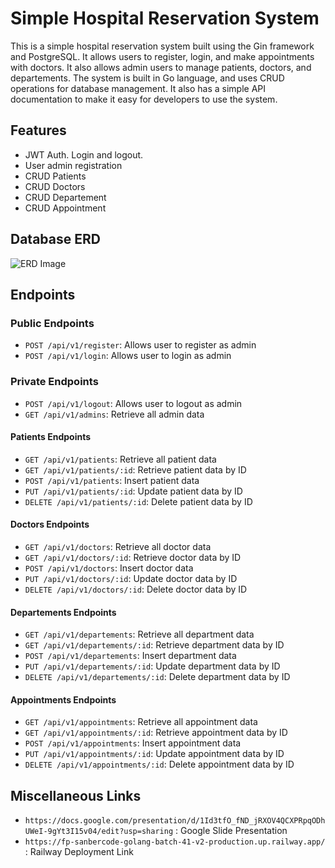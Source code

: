 # Simple Hospital Reservation System

This is a simple hospital reservation system built using the Gin framework and PostgreSQL. It allows users to register, login, and make appointments with doctors. It also allows admin users to manage patients, doctors, and departements. The system is built in Go language, and uses CRUD operations for database management. It also has a simple API documentation to make it easy for developers to use the system.

## Features

- JWT Auth. Login and logout.
- User admin registration
- CRUD Patients
- CRUD Doctors
- CRUD Departement
- CRUD Appointment

## Database ERD

![ERD Image](https://github.com/wisedevguy/fp-sanbercode-golang-batch-41-v2/blob/master/erd.png?raw=true)

## Endpoints

### Public Endpoints

- `POST /api/v1/register`: Allows user to register as admin
- `POST /api/v1/login`: Allows user to login as admin

### Private Endpoints

- `POST /api/v1/logout`: Allows user to logout as admin
- `GET /api/v1/admins`: Retrieve all admin data

#### Patients Endpoints

- `GET /api/v1/patients`: Retrieve all patient data
- `GET /api/v1/patients/:id`: Retrieve patient data by ID
- `POST /api/v1/patients`: Insert patient data
- `PUT /api/v1/patients/:id`: Update patient data by ID
- `DELETE /api/v1/patients/:id`: Delete patient data by ID

#### Doctors Endpoints

- `GET /api/v1/doctors`: Retrieve all doctor data
- `GET /api/v1/doctors/:id`: Retrieve doctor data by ID
- `POST /api/v1/doctors`: Insert doctor data
- `PUT /api/v1/doctors/:id`: Update doctor data by ID
- `DELETE /api/v1/doctors/:id`: Delete doctor data by ID

#### Departements Endpoints

- `GET /api/v1/departements`: Retrieve all department data
- `GET /api/v1/departements/:id`: Retrieve department data by ID
- `POST /api/v1/departements`: Insert department data
- `PUT /api/v1/departements/:id`: Update department data by ID
- `DELETE /api/v1/departements/:id`: Delete department data by ID

#### Appointments Endpoints

- `GET /api/v1/appointments`: Retrieve all appointment data
- `GET /api/v1/appointments/:id`: Retrieve appointment data by ID
- `POST /api/v1/appointments`: Insert appointment data
- `PUT /api/v1/appointments/:id`: Update appointment data by ID
- `DELETE /api/v1/appointments/:id`: Delete appointment data by ID

## Miscellaneous Links
- `https://docs.google.com/presentation/d/1Id3tfO_fND_jRXOV4QCXPRpqODhUWeI-9gYt3I15v04/edit?usp=sharing` : Google Slide Presentation
- `https://fp-sanbercode-golang-batch-41-v2-production.up.railway.app/` : Railway Deployment Link
